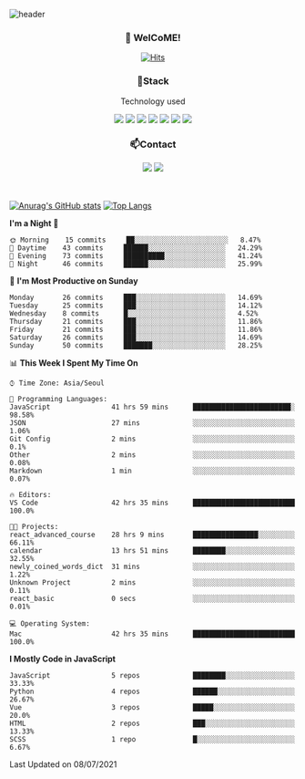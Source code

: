 ![header](https://capsule-render.vercel.app/api?type=waving&color=gradient&height=200&text=Kyungjoon&fontAlign=70&fontAlignY=40&animation=twinkling)

<h3 align="center">👋 WelCoME!</h3>

<div align=center>
  
[![Hits](https://hits.seeyoufarm.com/api/count/incr/badge.svg?url=https%3A%2F%2Fgithub.com%2Fuvula6921&count_bg=%2322BAC9&title_bg=%23827F7F&icon=iconify.svg&icon_color=%2325A27F&title=visits&edge_flat=false)](https://hits.seeyoufarm.com)
  
</div>
<h3 align="center">📌Stack</h3>
<p align="center">Technology used</p>
<div align="center"><img src="https://img.shields.io/badge/HTML5-E34F26?style=flat-square&logo=HTML5&logoColor=white"></img> <img src="https://img.shields.io/badge/CSS3-0A84FF?style=flat-square&logo=CSS3&logoColor=white"></img> <img src="https://img.shields.io/badge/JavaScript-FFCD11?style=flat-square&logo=JavaScript&logoColor=white"></img> <img src="https://img.shields.io/badge/React-00BCF6?style=flat-square&logo=React&logoColor=white"></img> <img src="https://img.shields.io/badge/jQuery-3655FF?style=flat-square&logo=jQuery&logoColor=white"></img> <img src="https://img.shields.io/badge/Ruby-E0115F?style=flat-square&logo=Ruby&logoColor=white"></img> <img src="https://img.shields.io/badge/Python-4B8BBE?style=flat-square&logo=Python&logoColor=white"></img></div>

<h3 align="center">📫Contact</h3>
<div align="center"><a href="https://velog.io/@uvula6921/"><img src="https://img.shields.io/badge/Blog-20c997?style=flat-square&logo=V&logoColor=white"/></a> <a href="pkj6921@gmail.com"><img src="https://img.shields.io/badge/Gmail-EA4335?style=flat-square&logo=Gmail&logoColor=white"/></a></div>
<br>
<br>

[![Anurag's GitHub stats](https://github-readme-stats.vercel.app/api?username=uvula6921&hide=stars,issues&show_icons=true&count_private=true&theme=tokyonight)](https://github.com/anuraghazra/github-readme-stats)
[![Top Langs](https://github-readme-stats.vercel.app/api/top-langs/?username=uvula6921&hide=css,jupyter%20notebook,html&exclude_repo=uvula6921,uvula6921.github.io&layout=compact&langs_count=8)](https://github.com/anuraghazra/github-readme-stats)

<!--START_SECTION:waka-->
**I'm a Night 🦉** 

```text
🌞 Morning    15 commits     ██░░░░░░░░░░░░░░░░░░░░░░░   8.47% 
🌆 Daytime    43 commits     ██████░░░░░░░░░░░░░░░░░░░   24.29% 
🌃 Evening    73 commits     ██████████░░░░░░░░░░░░░░░   41.24% 
🌙 Night      46 commits     ██████░░░░░░░░░░░░░░░░░░░   25.99%

```
📅 **I'm Most Productive on Sunday** 

```text
Monday       26 commits     ███░░░░░░░░░░░░░░░░░░░░░░   14.69% 
Tuesday      25 commits     ███░░░░░░░░░░░░░░░░░░░░░░   14.12% 
Wednesday    8 commits      █░░░░░░░░░░░░░░░░░░░░░░░░   4.52% 
Thursday     21 commits     ███░░░░░░░░░░░░░░░░░░░░░░   11.86% 
Friday       21 commits     ███░░░░░░░░░░░░░░░░░░░░░░   11.86% 
Saturday     26 commits     ███░░░░░░░░░░░░░░░░░░░░░░   14.69% 
Sunday       50 commits     ███████░░░░░░░░░░░░░░░░░░   28.25%

```


📊 **This Week I Spent My Time On** 

```text
⌚︎ Time Zone: Asia/Seoul

💬 Programming Languages: 
JavaScript               41 hrs 59 mins      ████████████████████████░   98.58% 
JSON                     27 mins             ░░░░░░░░░░░░░░░░░░░░░░░░░   1.06% 
Git Config               2 mins              ░░░░░░░░░░░░░░░░░░░░░░░░░   0.1% 
Other                    2 mins              ░░░░░░░░░░░░░░░░░░░░░░░░░   0.08% 
Markdown                 1 min               ░░░░░░░░░░░░░░░░░░░░░░░░░   0.07%

🔥 Editors: 
VS Code                  42 hrs 35 mins      █████████████████████████   100.0%

🐱‍💻 Projects: 
react_advanced_course    28 hrs 9 mins       ████████████████░░░░░░░░░   66.11% 
calendar                 13 hrs 51 mins      ████████░░░░░░░░░░░░░░░░░   32.55% 
newly_coined_words_dict  31 mins             ░░░░░░░░░░░░░░░░░░░░░░░░░   1.22% 
Unknown Project          2 mins              ░░░░░░░░░░░░░░░░░░░░░░░░░   0.11% 
react_basic              0 secs              ░░░░░░░░░░░░░░░░░░░░░░░░░   0.01%

💻 Operating System: 
Mac                      42 hrs 35 mins      █████████████████████████   100.0%

```

**I Mostly Code in JavaScript** 

```text
JavaScript               5 repos             ████████░░░░░░░░░░░░░░░░░   33.33% 
Python                   4 repos             ██████░░░░░░░░░░░░░░░░░░░   26.67% 
Vue                      3 repos             █████░░░░░░░░░░░░░░░░░░░░   20.0% 
HTML                     2 repos             ███░░░░░░░░░░░░░░░░░░░░░░   13.33% 
SCSS                     1 repo              █░░░░░░░░░░░░░░░░░░░░░░░░   6.67%

```



 Last Updated on 08/07/2021
<!--END_SECTION:waka-->
